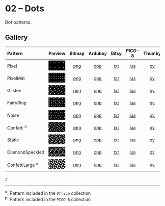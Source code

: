 # 02 – Dots

Dot patterns.

## Gallery

| Pattern | Preview | Bitmap | Arduboy | Bitsy | PICO-8 | Thumby |
| :--- | :---: | :---: | :---: | :---: | :---: | :---: |
| Pixel | <img src="../previews/Pixel.png" width="64" height="32" alt=""> | [png](png/Pixel.png) | [cpp](Dots.h#L12-L23) | [txt](Dots.bitsy.txt#L5-L14) | [lua](dots.p8.lua#L7-L19) | [py](Dots.thumby.py#L5-L16) |
| PixelMini | <img src="../previews/PixelMini.png" width="64" height="32" alt=""> | [png](png/PixelMini.png) | [cpp](Dots.h#L25-L37) | [txt](Dots.bitsy.txt#L16-L25) | [lua](dots.p8.lua#L21-L34) | [py](Dots.thumby.py#L18-L29) |
| Glisten | <img src="../previews/Glisten.png" width="64" height="32" alt=""> | [png](png/Glisten.png) | [cpp](Dots.h#L39-L50) | [txt](Dots.bitsy.txt#L27-L36) | [lua](dots.p8.lua#L36-L48) | [py](Dots.thumby.py#L31-L42) |
| FairyRing | <img src="../previews/FairyRing.png" width="64" height="32" alt=""> | [png](png/FairyRing.png) | [cpp](Dots.h#L52-L63) | [txt](Dots.bitsy.txt#L38-L47) | [lua](dots.p8.lua#L50-L62) | [py](Dots.thumby.py#L44-L55) |
| Noise | <img src="../previews/Noise.png" width="64" height="32" alt=""> | [png](png/Noise.png) | [cpp](Dots.h#L65-L76) | [txt](Dots.bitsy.txt#L49-L58) | [lua](dots.p8.lua#L64-L76) | [py](Dots.thumby.py#L57-L68) |
| Confetti <sup>o</sup>| <img src="../previews/Confetti.png" width="64" height="32" alt=""> | [png](png/Confetti.png) | [cpp](Dots.h#L78-L89) | [txt](Dots.bitsy.txt#L60-L69) | [lua](dots.p8.lua#L78-L90) | [py](Dots.thumby.py#L70-L81) |
| Static | <img src="../previews/Static.png" width="64" height="32" alt=""> | [png](png/Static.png) | [cpp](Dots.h#L91-L102) | [txt](Dots.bitsy.txt#L71-L80) | [lua](dots.p8.lua#L92-L104) | [py](Dots.thumby.py#L83-L94) |
| DiamondSpeckled | <img src="../previews/DiamondSpeckled.png" width="64" height="32" alt=""> | [png](png/DiamondSpeckled.png) | [cpp](Dots.h#L104-L115) | [txt](Dots.bitsy.txt#L82-L91) | [lua](dots.p8.lua#L106-L118) | [py](Dots.thumby.py#L96-L107) |
| ConfettiLarge <sup>o</sup>| <img src="../previews/ConfettiLarge.png" width="64" height="32" alt=""> | [png](png/ConfettiLarge.png) | [cpp](Dots.h#L117-L128) | [txt](Dots.bitsy.txt#L93-L102) | [lua](dots.p8.lua#L120-L132) | [py](Dots.thumby.py#L109-L120) |

[`⤴`](#gallery)

---

<sup>o</sup>: Pattern included in the `Office` collection  
<sup>p</sup>: Pattern included in the `PICO-8` collection

<br>
